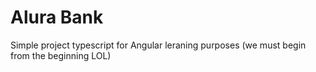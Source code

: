 # **Alura Bank**

Simple project typescript for Angular leraning purposes (we must begin from the beginning LOL)